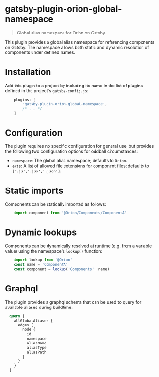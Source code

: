 # gatsby-plugin-orion-global-namespace
> Global alias namespace for Orion on Gatsby

This plugin provides a global alias namespace for referencing components on Gatsby. The namespace allows both static and dynamic resolution of components under defined names.

# Installation

Add this plugin to a project by including its name in the list of plugins defined in the project's `gatsby-config.js`:

```javascript
    plugins: [
        'gatsby-plugin-orion-global-namespace',
        /* ... */
    ]
```

# Configuration

The plugin requires no specific configuration for general use, but provides the following two configuration options for oddball circumstances:

* `namespace`: The global alias namespace; defaults to `Orion`.
* `exts`: A list of allowed file extensions for component files; defaults to `['.js','.jsx','.json']`.

# Static imports

Components can be statically imported as follows:

```javascript
    import component from '@Orion/Components/ComponentA'
```

# Dynamic lookups

Components can be dynamically resolved at runtime (e.g. from a variable value) using the namespace's `lookup()` function:

```javascript
    import lookup from '@Orion'
    const name = 'ComponentA'
    const component = lookup('Components', name)
```

# Graphql

The plugin provides a graphql schema that can be used to query for available aliases during buildtime:
```graphql
  query {
    allGlobalAliases {
      edges {
        node {
          id
          namespace
          aliasName
          aliasType
          aliasPath
        }
      }
    }
  }
```
